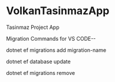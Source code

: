 # VolkanTasinmazApp
Tasinmaz Project App

Migration Commands for VS CODE--

dotnet ef migrations add migration-name

dotnet ef database update   

dotnet ef migrations remove